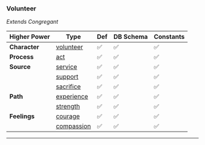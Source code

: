 ### Volunteer
*Extends Congregant*

|Higher Power     |Type     | Def     |DB Schema     |Constants     |
|---|---|---|---|---|
|**Character**|[volunteer](../../api/schema/characters/volunteer)|:white_check_mark:|:white_check_mark:|:white_check_mark:|
|**Process**|[act](../../api/schema/processes/act)|:white_check_mark:|:white_check_mark:|:white_check_mark:|
|**Source**|[service](../../api/schema/sources/service)|:white_check_mark:|:white_check_mark:|:white_check_mark:|
||[support](../../api/schema/sources/support)|:white_check_mark:|:white_check_mark:|:white_check_mark:|
||[sacrifice](../../api/schema/sources/sacrifice)|:white_check_mark:|:white_check_mark:|:white_check_mark:|
|**Path**|[experience](../../api/schema/paths/experience)|:white_check_mark:|:white_check_mark:|:white_check_mark:|
||[strength](../../api/schema/paths/strength)|:white_check_mark:|:white_check_mark:|:white_check_mark:|
|**Feelings**|[courage](../../api/schema/feelings/courage)|:white_check_mark:|:white_check_mark:|:white_check_mark:|
||[compassion](../../api/schema/feelings/compassion)|:white_check_mark:|:white_check_mark:|:white_check_mark:|

***